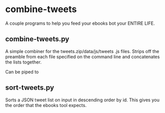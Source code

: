 # combine-tweets

A couple programs to help you feed your ebooks bot your ENTIRE LIFE.

## combine-tweets.py

A simple combiner for the tweets.zip/data/js/tweets .js files.  Strips
off the preamble from each file specified on the command line and
concatenates the lists together.

Can be piped to

## sort-tweets.py

Sorts a JSON tweet list on input in descending order by id.  This gives
you the order that the ebooks tool expects.
